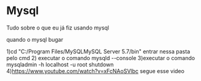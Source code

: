 # Mysql
Tudo sobre o que eu já fiz usando mysql

quando o mysql bugar


1)cd "C:/Program Files/MySQLMySQL Server 5.7/bin" entrar nessa pasta pelo cmd
2) executar o comando mysqld --console
3)executar o comando  mysqladmin -h localhost -u root shutdown
4)https://www.youtube.com/watch?v=xFcNAoSVlbc segue esse video
